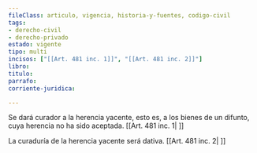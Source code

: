 ```yaml
---
fileClass: articulo, vigencia, historia-y-fuentes, codigo-civil
tags:
- derecho-civil
- derecho-privado
estado: vigente
tipo: multi
incisos: ["[[Art. 481 inc. 1]]", "[[Art. 481 inc. 2]]"]
libro:
titulo:
parrafo:
corriente-juridica:

---
```

Se dará curador a la herencia yacente, esto es, a los bienes de un difunto, cuya herencia no ha sido aceptada. [[Art. 481 inc. 1| ]]

La curaduría de la herencia yacente será dativa. [[Art. 481 inc. 2| ]]